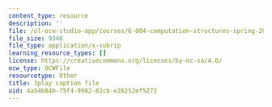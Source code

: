 ```yaml
---
content_type: resource
description: ''
file: /ol-ocw-studio-app/courses/6-004-computation-structures-spring-2017/4a54b84b75f4998282cbe26252ef5272_3YjMdixww4c.srt
file_size: 9346
file_type: application/x-subrip
learning_resource_types: []
license: https://creativecommons.org/licenses/by-nc-sa/4.0/
ocw_type: OCWFile
resourcetype: Other
title: 3play caption file
uid: 4a54b84b-75f4-9982-82cb-e26252ef5272
---
```

